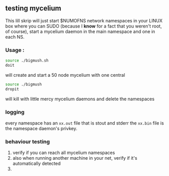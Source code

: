 ## testing mycelium
This lill skrip will just start $NUMOFNS network namespaces in your LINUX box where you can SUDO (because I __know__ for a fact that you weren't root, of course), start a mycelium daemon in the main namespace and one in each NS.

### Usage :
```bash
source ./bigmush.sh
doit
```
will create and start a 50 node mycelium with one central

```bash
source ./bigmush
dropit
```
will kill with little mercy mycelium daemons and delete the namespaces

### logging
every namespace has an `xx.out` file that is stout and stderr
the `xx.bin` file is the namespace daemon's privkey.

### behaviour testing

1) verify if you can reach all mycelium namespaces
2) also when running another machine in your net, verify if it's automatically detected
3) 
